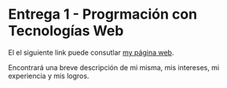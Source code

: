 # Entrega 1 - Progrmación con Tecnologías Web

El el siguiente link puede consutlar [my página web](https://imsarmiento.github.io/web_e1/). 

Encontrará una breve descripción de mi misma, mis intereses, mi experiencia y mis logros. 
